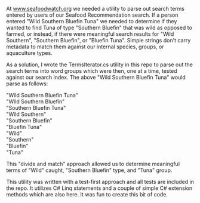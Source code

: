At www.seafoodwatch.org we needed a utility to parse out search terms entered by users of our Seafood Recommendation search. If a person entered "Wild Southern Bluefin Tuna" we needed to determine if they wanted to find Tuna of type "Southern Bluefin" that was wild as opposed to farmed, or instead, if there were meaningful search results for "Wild Southern", "Southern Bluefin", or "Bluefin Tuna". Simple strings don't carry metadata to match them against our internal species, groups, or aquaculture types.

As a solution, I wrote the TermsIterator.cs utility in this repo to parse out the search terms into word groups which were then, one at a time, tested against our search index. The above "Wild Southern Bluefin Tuna" would parse as follows:

"Wild Southern Bluefin Tuna"<br/>
"Wild Southern Bluefin"<br/>
"Southern Bluefin Tuna"<br/>
"Wild Southern"<br/>
"Southern Bluefin"<br/>
"Bluefin Tuna"<br/>
"Wild"<br/>
"Southern"<br/>
"Bluefin"<br/>
"Tuna"<br/>

This "divide and match" approach allowed us to determine meaningful terms of "Wild" caught, "Southern Bluefin" type, and "Tuna" group.

This utility was written with a test-first approach and all tests are included in the repo. It utilizes C# Linq statements and a couple of simple C# extension methods which are also here. It was fun to create this bit of code.
